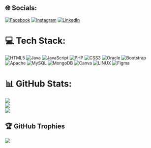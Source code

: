 
## 🌐 Socials:
[![Facebook](https://img.shields.io/badge/Facebook-%231877F2.svg?logo=Facebook&logoColor=white)](https://facebook.com/psaleem.prodatur) [![Instagram](https://img.shields.io/badge/Instagram-%23E4405F.svg?logo=Instagram&logoColor=white)](https://instagram.com/saleem_pdtr?utm_source=qr&igshid=MzNlNGNkZWQ4Mg%3D%3D) [![LinkedIn](https://img.shields.io/badge/LinkedIn-%230077B5.svg?logo=linkedin&logoColor=white)](https://linkedin.com/in/saleem-basha-prodduturu-b2b77a239/?trk=contact-info) 

# 💻 Tech Stack:
![HTML5](https://img.shields.io/badge/html5-%23E34F26.svg?style=for-the-badge&logo=html5&logoColor=white) ![Java](https://img.shields.io/badge/java-%23ED8B00.svg?style=for-the-badge&logo=java&logoColor=white) ![JavaScript](https://img.shields.io/badge/javascript-%23323330.svg?style=for-the-badge&logo=javascript&logoColor=%23F7DF1E) ![PHP](https://img.shields.io/badge/php-%23777BB4.svg?style=for-the-badge&logo=php&logoColor=white) ![CSS3](https://img.shields.io/badge/css3-%231572B6.svg?style=for-the-badge&logo=css3&logoColor=white) ![Oracle](https://img.shields.io/badge/Oracle-F80000?style=for-the-badge&logo=oracle&logoColor=white) ![Bootstrap](https://img.shields.io/badge/bootstrap-%23563D7C.svg?style=for-the-badge&logo=bootstrap&logoColor=white) ![Apache](https://img.shields.io/badge/apache-%23D42029.svg?style=for-the-badge&logo=apache&logoColor=white) ![MySQL](https://img.shields.io/badge/mysql-%2300f.svg?style=for-the-badge&logo=mysql&logoColor=white) ![MongoDB](https://img.shields.io/badge/MongoDB-%234ea94b.svg?style=for-the-badge&logo=mongodb&logoColor=white) ![Canva](https://img.shields.io/badge/Canva-%2300C4CC.svg?style=for-the-badge&logo=Canva&logoColor=white) ![LINUX](https://img.shields.io/badge/Linux-FCC624?style=for-the-badge&logo=linux&logoColor=black) ![Figma](https://img.shields.io/badge/Figma-FCC624?style=for-the-badge&logo=Figma&logoColor=white)
# 📊 GitHub Stats:
![](https://github-readme-stats.vercel.app/api?username=saleembasha6&theme=dark&hide_border=false&include_all_commits=false&count_private=false)<br/>
![](https://github-readme-streak-stats.herokuapp.com/?user=saleembasha6&theme=dark&hide_border=false)<br/>
![](https://github-readme-stats.vercel.app/api/top-langs/?username=saleembasha6&theme=dark&hide_border=false&include_all_commits=false&count_private=false&layout=compact)

## 🏆 GitHub Trophies
![](https://github-profile-trophy.vercel.app/?username=saleembasha6&theme=radical&no-frame=false&no-bg=false&margin-w=4)

<!-- Proudly created with GPRM ( https://gprm.itsvg.in ) -->
